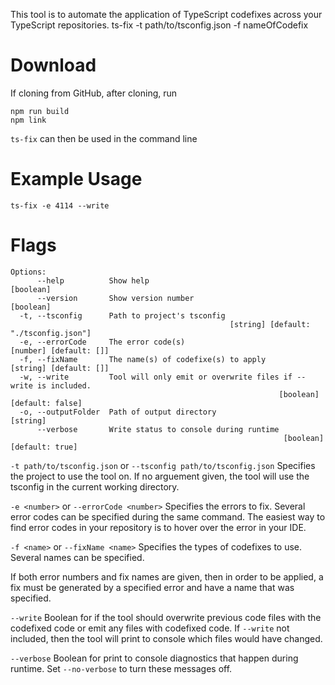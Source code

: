 
This tool is to automate the application of TypeScript codefixes across your TypeScript repositories. 
ts-fix -t path/to/tsconfig.json -f nameOfCodefix

# Download
If cloning from GitHub, after cloning, run
```
npm run build
npm link
```
`ts-fix` can then be used in the command line


# Example Usage
`ts-fix -e 4114 --write`


# Flags 

```
Options:
      --help          Show help                                              [boolean]
      --version       Show version number                                    [boolean]
  -t, --tsconfig      Path to project's tsconfig
                                                 [string] [default: "./tsconfig.json"]
  -e, --errorCode     The error code(s)                         [number] [default: []]
  -f, --fixName       The name(s) of codefixe(s) to apply       [string] [default: []]
  -w, --write         Tool will only emit or overwrite files if --write is included.
                                                            [boolean] [default: false]
  -o, --outputFolder  Path of output directory                                [string]
      --verbose       Write status to console during runtime        
                                                             [boolean] [default: true]
```

`-t path/to/tsconfig.json` or `--tsconfig path/to/tsconfig.json` 
Specifies the project to use the tool on. If no arguement given, the tool will use the tsconfig in the current working directory. 

`-e <number>` or  `--errorCode <number>`
Specifies the errors to fix. Several error codes can be specified during the same command. 
The easiest way to find error codes in your repository is to hover over the error in your IDE.

`-f <name>` or `--fixName <name>`
Specifies the types of codefixes to use. Several names can be specified. 

If both error numbers and fix names are given, then in order to be applied, a fix must be generated by a specified error and have a name that was specified.

`--write` 
Boolean for if the tool should overwrite previous code files with the codefixed code or emit any files with codefixed code. If `--write` not included, then the tool will print to console which files would have changed.

`--verbose`
Boolean for print to console diagnostics that happen during runtime. Set `--no-verbose` to turn these messages off. 


